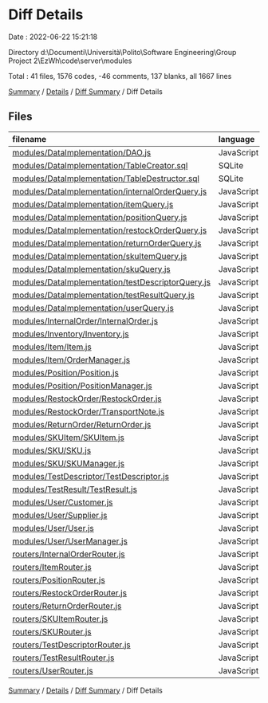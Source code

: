 # Diff Details

Date : 2022-06-22 15:21:18

Directory d:\\Documenti\\Università\\Polito\\Software Engineering\\Group Project 2\\EzWh\\code\\server\\modules

Total : 41 files,  1576 codes, -46 comments, 137 blanks, all 1667 lines

[Summary](results.md) / [Details](details.md) / [Diff Summary](diff.md) / Diff Details

## Files
| filename | language | code | comment | blank | total |
| :--- | :--- | ---: | ---: | ---: | ---: |
| [modules/DataImplementation/DAO.js](/modules/DataImplementation/DAO.js) | JavaScript | 277 | 10 | 89 | 376 |
| [modules/DataImplementation/TableCreator.sql](/modules/DataImplementation/TableCreator.sql) | SQLite | 115 | 0 | 0 | 115 |
| [modules/DataImplementation/TableDestructor.sql](/modules/DataImplementation/TableDestructor.sql) | SQLite | 15 | 0 | 0 | 15 |
| [modules/DataImplementation/internalOrderQuery.js](/modules/DataImplementation/internalOrderQuery.js) | JavaScript | 130 | 14 | 24 | 168 |
| [modules/DataImplementation/itemQuery.js](/modules/DataImplementation/itemQuery.js) | JavaScript | 116 | 0 | 14 | 130 |
| [modules/DataImplementation/positionQuery.js](/modules/DataImplementation/positionQuery.js) | JavaScript | 228 | 0 | 12 | 240 |
| [modules/DataImplementation/restockOrderQuery.js](/modules/DataImplementation/restockOrderQuery.js) | JavaScript | 215 | 2 | 37 | 254 |
| [modules/DataImplementation/returnOrderQuery.js](/modules/DataImplementation/returnOrderQuery.js) | JavaScript | 98 | 0 | 16 | 114 |
| [modules/DataImplementation/skuItemQuery.js](/modules/DataImplementation/skuItemQuery.js) | JavaScript | 126 | 0 | 8 | 134 |
| [modules/DataImplementation/skuQuery.js](/modules/DataImplementation/skuQuery.js) | JavaScript | 178 | 0 | 16 | 194 |
| [modules/DataImplementation/testDescriptorQuery.js](/modules/DataImplementation/testDescriptorQuery.js) | JavaScript | 145 | 0 | 10 | 155 |
| [modules/DataImplementation/testResultQuery.js](/modules/DataImplementation/testResultQuery.js) | JavaScript | 111 | 0 | 8 | 119 |
| [modules/DataImplementation/userQuery.js](/modules/DataImplementation/userQuery.js) | JavaScript | 183 | 0 | 14 | 197 |
| [modules/InternalOrder/InternalOrder.js](/modules/InternalOrder/InternalOrder.js) | JavaScript | 56 | 1 | 8 | 65 |
| [modules/Inventory/Inventory.js](/modules/Inventory/Inventory.js) | JavaScript | 37 | 2 | 7 | 46 |
| [modules/Item/Item.js](/modules/Item/Item.js) | JavaScript | 41 | 0 | 6 | 47 |
| [modules/Item/OrderManager.js](/modules/Item/OrderManager.js) | JavaScript | 203 | 9 | 59 | 271 |
| [modules/Position/Position.js](/modules/Position/Position.js) | JavaScript | 104 | 7 | 7 | 118 |
| [modules/Position/PositionManager.js](/modules/Position/PositionManager.js) | JavaScript | 60 | 1 | 11 | 72 |
| [modules/RestockOrder/RestockOrder.js](/modules/RestockOrder/RestockOrder.js) | JavaScript | 64 | 1 | 11 | 76 |
| [modules/RestockOrder/TransportNote.js](/modules/RestockOrder/TransportNote.js) | JavaScript | 18 | 1 | 3 | 22 |
| [modules/ReturnOrder/ReturnOrder.js](/modules/ReturnOrder/ReturnOrder.js) | JavaScript | 42 | 1 | 9 | 52 |
| [modules/SKUItem/SKUItem.js](/modules/SKUItem/SKUItem.js) | JavaScript | 46 | 5 | 7 | 58 |
| [modules/SKU/SKU.js](/modules/SKU/SKU.js) | JavaScript | 132 | 11 | 19 | 162 |
| [modules/SKU/SKUManager.js](/modules/SKU/SKUManager.js) | JavaScript | 142 | 2 | 28 | 172 |
| [modules/TestDescriptor/TestDescriptor.js](/modules/TestDescriptor/TestDescriptor.js) | JavaScript | 51 | 10 | 6 | 67 |
| [modules/TestResult/TestResult.js](/modules/TestResult/TestResult.js) | JavaScript | 45 | 3 | 3 | 51 |
| [modules/User/Customer.js](/modules/User/Customer.js) | JavaScript | 11 | 2 | 3 | 16 |
| [modules/User/Supplier.js](/modules/User/Supplier.js) | JavaScript | 10 | 2 | 4 | 16 |
| [modules/User/User.js](/modules/User/User.js) | JavaScript | 10 | 0 | 1 | 11 |
| [modules/User/UserManager.js](/modules/User/UserManager.js) | JavaScript | 44 | 1 | 11 | 56 |
| [routers/InternalOrderRouter.js](/routers/InternalOrderRouter.js) | JavaScript | -144 | -9 | -38 | -191 |
| [routers/ItemRouter.js](/routers/ItemRouter.js) | JavaScript | -122 | -7 | -32 | -161 |
| [routers/PositionRouter.js](/routers/PositionRouter.js) | JavaScript | -124 | -9 | -31 | -164 |
| [routers/RestockOrderRouter.js](/routers/RestockOrderRouter.js) | JavaScript | -187 | -10 | -46 | -243 |
| [routers/ReturnOrderRouter.js](/routers/ReturnOrderRouter.js) | JavaScript | -95 | -13 | -22 | -130 |
| [routers/SKUItemRouter.js](/routers/SKUItemRouter.js) | JavaScript | -134 | -16 | -22 | -172 |
| [routers/SKURouter.js](/routers/SKURouter.js) | JavaScript | -162 | -14 | -31 | -207 |
| [routers/TestDescriptorRouter.js](/routers/TestDescriptorRouter.js) | JavaScript | -128 | -14 | -25 | -167 |
| [routers/TestResultRouter.js](/routers/TestResultRouter.js) | JavaScript | -130 | -15 | -22 | -167 |
| [routers/UserRouter.js](/routers/UserRouter.js) | JavaScript | -251 | -24 | -45 | -320 |

[Summary](results.md) / [Details](details.md) / [Diff Summary](diff.md) / Diff Details
